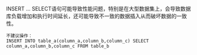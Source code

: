 INSERT ... SELECT语句可能导致性能问题，特别是在大型数据集上，会导致数据库负载增加和执行时间延长，还可能导致不一致的数据插入从而破坏数据的一致性。

```
不建议操作：
INSERT INTO table_a(column_a,column_b,column_c) SELECT column_a,column_b,column_c FROM table_b

```